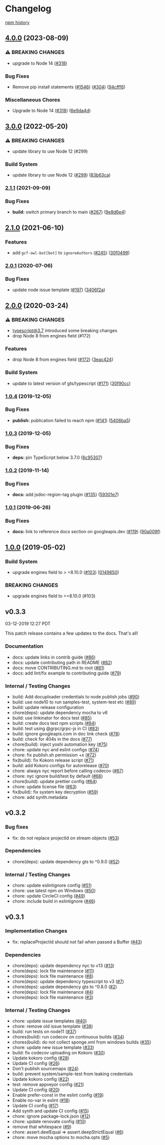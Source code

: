 # Changelog

[npm history][1]

[1]: https://www.npmjs.com/package/@google-cloud/projectify?activeTab=versions

## [4.0.0](https://github.com/googleapis/nodejs-projectify/compare/v3.0.0...v4.0.0) (2023-08-09)

### ⚠ BREAKING CHANGES

* upgrade to Node 14 ([#318](https://github.com/googleapis/nodejs-projectify/issues/318))

### Bug Fixes

* Remove pip install
  statements ([#1546](https://github.com/googleapis/nodejs-projectify/issues/1546)) ([#304](https://github.com/googleapis/nodejs-projectify/issues/304)) ([94cfff6](https://github.com/googleapis/nodejs-projectify/commit/94cfff665b7c6b8916b5c59e1c7a3cca7ff29303))

### Miscellaneous Chores

* Upgrade to Node
  14 ([#318](https://github.com/googleapis/nodejs-projectify/issues/318)) ([6e9da4d](https://github.com/googleapis/nodejs-projectify/commit/6e9da4db77fab7ed6876e755a72156960b376d57))

## [3.0.0](https://github.com/googleapis/nodejs-projectify/compare/v2.1.1...v3.0.0) (2022-05-20)

### ⚠ BREAKING CHANGES

* update library to use Node 12 (#299)

### Build System

* update library to use Node
  12 ([#299](https://github.com/googleapis/nodejs-projectify/issues/299)) ([83b63ca](https://github.com/googleapis/nodejs-projectify/commit/83b63ca8cb89086a8535a9fc8abd39e95f0cecd4))

### [2.1.1](https://www.github.com/googleapis/nodejs-projectify/compare/v2.1.0...v2.1.1) (2021-09-09)

### Bug Fixes

* **build:** switch primary branch to
  main ([#267](https://www.github.com/googleapis/nodejs-projectify/issues/267)) ([9e8d6e4](https://www.github.com/googleapis/nodejs-projectify/commit/9e8d6e48c080806b42164d7be0bd11197996f245))

## [2.1.0](https://www.github.com/googleapis/nodejs-projectify/compare/v2.0.1...v2.1.0) (2021-06-10)

### Features

* add `gcf-owl-bot[bot]` to
  `ignoreAuthors` ([#245](https://www.github.com/googleapis/nodejs-projectify/issues/245)) ([30f0499](https://www.github.com/googleapis/nodejs-projectify/commit/30f0499ade5f140774c3aa672b44fd3538e72309))

### [2.0.1](https://www.github.com/googleapis/nodejs-projectify/compare/v2.0.0...v2.0.1) (2020-07-06)

### Bug Fixes

* update node issue
  template ([#197](https://www.github.com/googleapis/nodejs-projectify/issues/197)) ([3406f2a](https://www.github.com/googleapis/nodejs-projectify/commit/3406f2aa431ed04541585b63c330c04270c602aa))

## [2.0.0](https://www.github.com/googleapis/nodejs-projectify/compare/v1.0.4...v2.0.0) (2020-03-24)

### ⚠ BREAKING CHANGES

* typescript@3.7 introduced some breaking changes
* drop Node 8 from engines field (#172)

### Features

* drop Node 8 from engines
  field ([#172](https://www.github.com/googleapis/nodejs-projectify/issues/172)) ([3eac424](https://www.github.com/googleapis/nodejs-projectify/commit/3eac424bfb1ee47144a77888dc68db687988945e))

### Build System

* update to latest version of
  gts/typescript ([#171](https://www.github.com/googleapis/nodejs-projectify/issues/171)) ([30f90cc](https://www.github.com/googleapis/nodejs-projectify/commit/30f90cc172da6ed9394da91869556bf5eef42434))

### [1.0.4](https://www.github.com/googleapis/nodejs-projectify/compare/v1.0.3...v1.0.4) (2019-12-05)

### Bug Fixes

* **publish:** publication failed to reach
  npm ([#141](https://www.github.com/googleapis/nodejs-projectify/issues/141)) ([5406ba5](https://www.github.com/googleapis/nodejs-projectify/commit/5406ba5e1d43a228a19072023c1baebce34190af))

### [1.0.3](https://www.github.com/googleapis/nodejs-projectify/compare/v1.0.2...v1.0.3) (2019-12-05)

### Bug Fixes

* **deps:** pin TypeScript below
  3.7.0 ([6c95307](https://www.github.com/googleapis/nodejs-projectify/commit/6c953070139a77d30c4ce5b7dee1443874046906))

### [1.0.2](https://www.github.com/googleapis/nodejs-projectify/compare/v1.0.1...v1.0.2) (2019-11-14)

### Bug Fixes

* **docs:** add jsdoc-region-tag
  plugin ([#135](https://www.github.com/googleapis/nodejs-projectify/issues/135)) ([59301e7](https://www.github.com/googleapis/nodejs-projectify/commit/59301e7cfa855add4894dd9c46870e61fffa7413))

### [1.0.1](https://www.github.com/googleapis/nodejs-projectify/compare/v1.0.0...v1.0.1) (2019-06-26)

### Bug Fixes

* **docs:** link to reference docs section on
  googleapis.dev ([#119](https://www.github.com/googleapis/nodejs-projectify/issues/119)) ([90a009f](https://www.github.com/googleapis/nodejs-projectify/commit/90a009f))

## [1.0.0](https://www.github.com/googleapis/nodejs-projectify/compare/v0.3.3...v1.0.0) (2019-05-02)

### Build System

* upgrade engines field to >
  =8.10.0 ([#103](https://www.github.com/googleapis/nodejs-projectify/issues/103)) ([0149650](https://www.github.com/googleapis/nodejs-projectify/commit/0149650))

### BREAKING CHANGES

* upgrade engines field to >=8.10.0 (#103)

## v0.3.3

03-12-2019 12:27 PDT

This patch release contains a few updates to the docs. That's all!

### Documentation

- docs: update links in contrib
  guide ([#86](https://github.com/googleapis/nodejs-projectify/pull/86))
- docs: update contributing path in
  README ([#82](https://github.com/googleapis/nodejs-projectify/pull/82))
- docs: move CONTRIBUTING.md to
  root ([#81](https://github.com/googleapis/nodejs-projectify/pull/81))
- docs: add lint/fix example to contributing
  guide ([#79](https://github.com/googleapis/nodejs-projectify/pull/79))

### Internal / Testing Changes

- build: Add docuploader credentials to node publish
  jobs ([#90](https://github.com/googleapis/nodejs-projectify/pull/90))
- build: use node10 to run samples-test, system-test
  etc ([#89](https://github.com/googleapis/nodejs-projectify/pull/89))
- build: update release configuration
- chore(deps): update dependency mocha to v6
- build: use linkinator for docs
  test ([#85](https://github.com/googleapis/nodejs-projectify/pull/85))
- build: create docs test npm
  scripts ([#84](https://github.com/googleapis/nodejs-projectify/pull/84))
- build: test using @grpc/grpc-js in
  CI ([#83](https://github.com/googleapis/nodejs-projectify/pull/83))
- build: ignore googleapis.com in doc link
  check ([#78](https://github.com/googleapis/nodejs-projectify/pull/78))
- build: check for 404s in the docs ([#77](https://github.com/googleapis/nodejs-projectify/pull/77))
- chore(build): inject yoshi automation
  key ([#75](https://github.com/googleapis/nodejs-projectify/pull/75))
- chore: update nyc and eslint
  configs ([#74](https://github.com/googleapis/nodejs-projectify/pull/74))
- chore: fix publish.sh permission
  +x ([#72](https://github.com/googleapis/nodejs-projectify/pull/72))
- fix(build): fix Kokoro release
  script ([#71](https://github.com/googleapis/nodejs-projectify/pull/71))
- build: add Kokoro configs for
  autorelease ([#70](https://github.com/googleapis/nodejs-projectify/pull/70))
- chore: always nyc report before calling
  codecov ([#67](https://github.com/googleapis/nodejs-projectify/pull/67))
- chore: nyc ignore build/test by
  default ([#66](https://github.com/googleapis/nodejs-projectify/pull/66))
- chore(build): update prettier
  config ([#64](https://github.com/googleapis/nodejs-projectify/pull/64))
- chore: update license file ([#63](https://github.com/googleapis/nodejs-projectify/pull/63))
- fix(build): fix system key
  decryption ([#59](https://github.com/googleapis/nodejs-projectify/pull/59))
- chore: add synth.metadata

## v0.3.2

### Bug fixes

- fix: do not replace projectId on stream
  objects ([#53](https://github.com/googleapis/nodejs-projectify/pull/53))

### Dependencies

- chore(deps): update dependency gts to
  ^0.9.0 ([#52](https://github.com/googleapis/nodejs-projectify/pull/52))

### Internal / Testing Changes

- chore: update eslintignore config ([#51](https://github.com/googleapis/nodejs-projectify/pull/51))
- chore: use latest npm on Windows ([#50](https://github.com/googleapis/nodejs-projectify/pull/50))
- chore: update CircleCI config ([#49](https://github.com/googleapis/nodejs-projectify/pull/49))
- chore: include build in
  eslintignore ([#46](https://github.com/googleapis/nodejs-projectify/pull/46))

## v0.3.1

### Implementation Changes

- fix: replaceProjectId should not fail when passed a
  Buffer ([#43](https://github.com/googleapis/nodejs-projectify/pull/43))

### Dependencies

- chore(deps): update dependency nyc to
  v13 ([#13](https://github.com/googleapis/nodejs-projectify/pull/13))
- chore(deps): lock file
  maintenance ([#11](https://github.com/googleapis/nodejs-projectify/pull/11))
- chore(deps): lock file maintenance ([#8](https://github.com/googleapis/nodejs-projectify/pull/8))
- chore(deps): update dependency typescript to
  v3 ([#7](https://github.com/googleapis/nodejs-projectify/pull/7))
- chore(deps): update dependency gts to
  ^0.8.0 ([#2](https://github.com/googleapis/nodejs-projectify/pull/2))
- chore(deps): lock file maintenance ([#4](https://github.com/googleapis/nodejs-projectify/pull/4))
- chore(deps): lock file maintenance ([#3](https://github.com/googleapis/nodejs-projectify/pull/3))

### Internal / Testing Changes

- chore: update issue templates ([#40](https://github.com/googleapis/nodejs-projectify/pull/40))
- chore: remove old issue template ([#38](https://github.com/googleapis/nodejs-projectify/pull/38))
- build: run tests on node11 ([#37](https://github.com/googleapis/nodejs-projectify/pull/37))
- chores(build): run codecov on continuous
  builds ([#34](https://github.com/googleapis/nodejs-projectify/pull/34))
- chores(build): do not collect sponge.xml from windows
  builds ([#35](https://github.com/googleapis/nodejs-projectify/pull/35))
- chore: update new issue template ([#33](https://github.com/googleapis/nodejs-projectify/pull/33))
- build: fix codecov uploading on
  Kokoro ([#30](https://github.com/googleapis/nodejs-projectify/pull/30))
- Update kokoro config ([#28](https://github.com/googleapis/nodejs-projectify/pull/28))
- Update CI config ([#26](https://github.com/googleapis/nodejs-projectify/pull/26))
- Don't publish sourcemaps ([#24](https://github.com/googleapis/nodejs-projectify/pull/24))
- build: prevent system/sample-test from leaking credentials
- Update kokoro config ([#22](https://github.com/googleapis/nodejs-projectify/pull/22))
- test: remove appveyor config ([#21](https://github.com/googleapis/nodejs-projectify/pull/21))
- Update CI config ([#20](https://github.com/googleapis/nodejs-projectify/pull/20))
- Enable prefer-const in the eslint
  config ([#19](https://github.com/googleapis/nodejs-projectify/pull/19))
- Enable no-var in eslint ([#18](https://github.com/googleapis/nodejs-projectify/pull/18))
- Update CI config ([#17](https://github.com/googleapis/nodejs-projectify/pull/17))
- Add synth and update CI config ([#15](https://github.com/googleapis/nodejs-projectify/pull/15))
- chore: ignore package-lock.json ([#12](https://github.com/googleapis/nodejs-projectify/pull/12))
- chore: update renovate config ([#10](https://github.com/googleapis/nodejs-projectify/pull/10))
- remove that whitespace ([#9](https://github.com/googleapis/nodejs-projectify/pull/9))
- chore: assert.deelEqual =>
  assert.deepStrictEqual ([#6](https://github.com/googleapis/nodejs-projectify/pull/6))
- chore: move mocha options to
  mocha.opts ([#5](https://github.com/googleapis/nodejs-projectify/pull/5))
